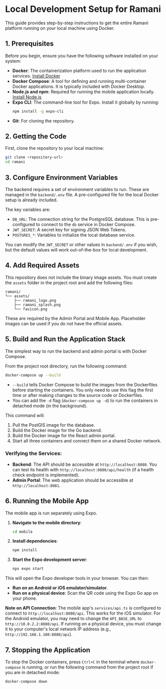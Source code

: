 # Local Development Setup for Ramani

This guide provides step-by-step instructions to get the entire Ramani platform running on your local machine using Docker.

## 1. Prerequisites

Before you begin, ensure you have the following software installed on your system:

- **Docker**: The containerization platform used to run the application services. [Install Docker](https://docs.docker.com/get-docker/)
- **Docker Compose**: A tool for defining and running multi-container Docker applications. It is typically included with Docker Desktop.
- **Node.js and npm**: Required for running the mobile application locally. [Install Node.js](https://nodejs.org/en/download/)
- **Expo CLI**: The command-line tool for Expo. Install it globally by running:
  ```bash
  npm install -g expo-cli
  ```
- **Git**: For cloning the repository.

## 2. Getting the Code

First, clone the repository to your local machine:

```bash
git clone <repository-url>
cd ramani
```

## 3. Configure Environment Variables

The backend requires a set of environment variables to run. These are managed in the `backend/.env` file. A pre-configured file for the local Docker setup is already included.

The key variables are:
- `DB_URL`: The connection string for the PostgreSQL database. This is pre-configured to connect to the `db` service in Docker Compose.
- `JWT_SECRET`: A secret key for signing JSON Web Tokens.
- `POSTGRES_*`: Variables to initialize the local database service.

You can modify the `JWT_SECRET` or other values in `backend/.env` if you wish, but the default values will work out-of-the-box for local development.

## 4. Add Required Assets

This repository does not include the binary image assets. You must create the `assets` folder in the project root and add the following files:

```
ramani/
└── assets/
    ├── ramani_logo.png
    ├── ramani_splash.png
    └── favicon.png
```

These are required by the Admin Portal and Mobile App. Placeholder images can be used if you do not have the official assets.

## 5. Build and Run the Application Stack

The simplest way to run the backend and admin portal is with Docker Compose.

From the project root directory, run the following command:

```bash
docker-compose up --build
```

- `--build` tells Docker Compose to build the images from the Dockerfiles before starting the containers. You only need to use this flag the first time or after making changes to the source code or Dockerfiles.
- You can add the `-d` flag (`docker-compose up -d`) to run the containers in detached mode (in the background).

This command will:
1. Pull the PostGIS image for the database.
2. Build the Docker image for the Go backend.
3. Build the Docker image for the React admin portal.
4. Start all three containers and connect them on a shared Docker network.

### Verifying the Services:
- **Backend**: The API should be accessible at `http://localhost:8080`. You can test its health with `http://localhost:8080/api/health` (if a health check endpoint is implemented).
- **Admin Portal**: The web application should be accessible at `http://localhost:8081`.

## 6. Running the Mobile App

The mobile app is run separately using Expo.

1. **Navigate to the mobile directory**:
   ```bash
   cd mobile
   ```

2. **Install dependencies**:
   ```bash
   npm install
   ```

3. **Start the Expo development server**:
   ```bash
   npx expo start
   ```

This will open the Expo developer tools in your browser. You can then:
- **Run on an Android or iOS emulator/simulator**.
- **Run on a physical device**: Scan the QR code using the Expo Go app on your phone.

**Note on API Connection**: The mobile app's `services/api.ts` is configured to connect to `http://localhost:8080/api`. This works for the iOS simulator. For the Android emulator, you may need to change the `API_BASE_URL` to `http://10.0.2.2:8080/api`. If running on a physical device, you must change it to your computer's local network IP address (e.g., `http://192.168.1.100:8080/api`).

## 7. Stopping the Application

To stop the Docker containers, press `Ctrl+C` in the terminal where `docker-compose` is running, or run the following command from the project root if you are in detached mode:

```bash
docker-compose down
```
